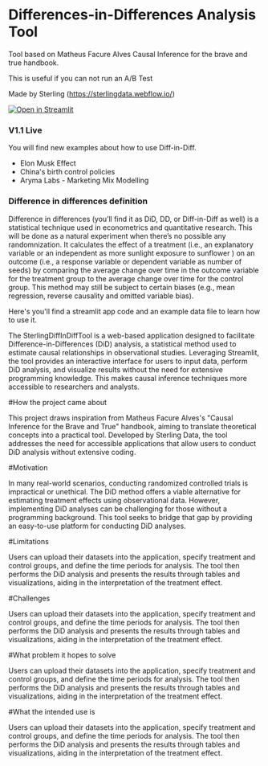 # Differences-in-Differences Analysis Tool

Tool based on Matheus Facure Alves Causal Inference for the brave and true handbook.

This is useful if you can not run an A/B Test

Made by Sterling (https://sterlingdata.webflow.io/)

[![Open in Streamlit](https://static.streamlit.io/badges/streamlit_badge_black_white.svg)](https://sterling-diff-in-diff-tool.streamlit.app/)



### V1.1 Live

You will find new examples about how to use Diff-in-Diff. 

- Elon Musk Effect
- China's birth control policies
- Aryma Labs - Marketing Mix Modelling


### Difference in differences definition


Difference in differences (you’ll find it as DiD, DD, or Diff-in-Diff as well) is a statistical technique used in econometrics and quantitative research. This will be done as a natural experiment when there’s no possible any randomnization. It calculates the effect of a treatment (i.e., an explanatory variable or an independent as more sunlight exposure to sunflower ) on an outcome (i.e., a response variable or dependent variable as number of seeds) by comparing the average change over time in the outcome variable for the treatment group to the average change over time for the control group. This method may still be subject to certain biases (e.g., mean regression, reverse causality and omitted variable bias).

Here's you'll find a streamlit app code and an example data file to learn how to use it.

The SterlingDiffInDiffTool is a web-based application designed to facilitate Difference-in-Differences (DiD) analysis, a statistical method used to estimate causal relationships in observational studies. Leveraging Streamlit, the tool provides an interactive interface for users to input data, perform DiD analysis, and visualize results without the need for extensive programming knowledge. This makes causal inference techniques more accessible to researchers and analysts.

#How the project came about

This project draws inspiration from Matheus Facure Alves's "Causal Inference for the Brave and True" handbook, aiming to translate theoretical concepts into a practical tool. Developed by Sterling Data, the tool addresses the need for accessible applications that allow users to conduct DiD analysis without extensive coding.

#Motivation

In many real-world scenarios, conducting randomized controlled trials is impractical or unethical. The DiD method offers a viable alternative for estimating treatment effects using observational data. However, implementing DiD analyses can be challenging for those without a programming background. This tool seeks to bridge that gap by providing an easy-to-use platform for conducting DiD analyses.

#Limitations

Users can upload their datasets into the application, specify treatment and control groups, and define the time periods for analysis. The tool then performs the DiD analysis and presents the results through tables and visualizations, aiding in the interpretation of the treatment effect.

#Challenges

Users can upload their datasets into the application, specify treatment and control groups, and define the time periods for analysis. The tool then performs the DiD analysis and presents the results through tables and visualizations, aiding in the interpretation of the treatment effect.

#What problem it hopes to solve

Users can upload their datasets into the application, specify treatment and control groups, and define the time periods for analysis. The tool then performs the DiD analysis and presents the results through tables and visualizations, aiding in the interpretation of the treatment effect.

#What the intended use is

Users can upload their datasets into the application, specify treatment and control groups, and define the time periods for analysis. The tool then performs the DiD analysis and presents the results through tables and visualizations, aiding in the interpretation of the treatment effect.


